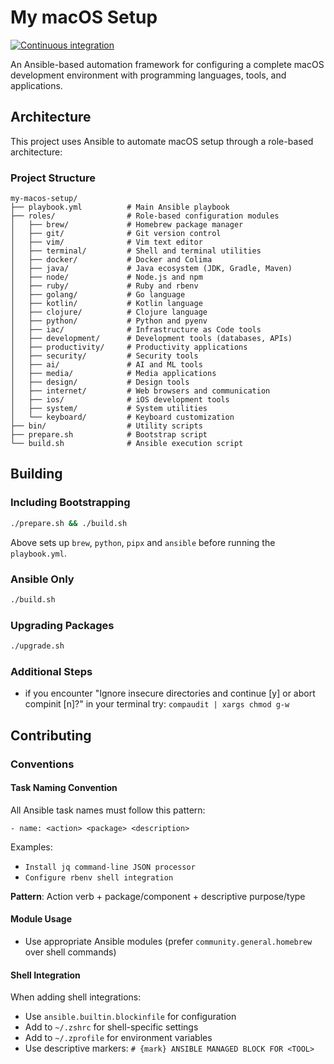 # My macOS Setup

[![Continuous integration](https://github.com/svo/my-macos-setup/actions/workflows/main.yml/badge.svg?branch=main)](https://github.com/svo/my-macos-setup/actions/workflows/main.yml)

An Ansible-based automation framework for configuring a complete macOS development environment with programming languages, tools, and applications.

## Architecture

This project uses Ansible to automate macOS setup through a role-based architecture:

### Project Structure

```
my-macos-setup/
├── playbook.yml          # Main Ansible playbook
├── roles/                # Role-based configuration modules
│   ├── brew/             # Homebrew package manager
│   ├── git/              # Git version control
│   ├── vim/              # Vim text editor
│   ├── terminal/         # Shell and terminal utilities
│   ├── docker/           # Docker and Colima
│   ├── java/             # Java ecosystem (JDK, Gradle, Maven)
│   ├── node/             # Node.js and npm
│   ├── ruby/             # Ruby and rbenv
│   ├── golang/           # Go language
│   ├── kotlin/           # Kotlin language
│   ├── clojure/          # Clojure language
│   ├── python/           # Python and pyenv
│   ├── iac/              # Infrastructure as Code tools
│   ├── development/      # Development tools (databases, APIs)
│   ├── productivity/     # Productivity applications
│   ├── security/         # Security tools
│   ├── ai/               # AI and ML tools
│   ├── media/            # Media applications
│   ├── design/           # Design tools
│   ├── internet/         # Web browsers and communication
│   ├── ios/              # iOS development tools
│   ├── system/           # System utilities
│   └── keyboard/         # Keyboard customization
├── bin/                  # Utility scripts
├── prepare.sh            # Bootstrap script
└── build.sh              # Ansible execution script
```

## Building

### Including Bootstrapping

```bash
./prepare.sh && ./build.sh
```

Above sets up `brew`, `python`, `pipx` and `ansible` before running the `playbook.yml`.

### Ansible Only

```bash
./build.sh
```

### Upgrading Packages

```bash
./upgrade.sh
```

### Additional Steps

* if you encounter "Ignore insecure directories and continue [y] or abort compinit [n]?" in your terminal try: `compaudit | xargs chmod g-w`

## Contributing

### Conventions

#### Task Naming Convention

All Ansible task names must follow this pattern:
```
- name: <action> <package> <description>
```

Examples:
- `Install jq command-line JSON processor`
- `Configure rbenv shell integration`

**Pattern**: Action verb + package/component + descriptive purpose/type

#### Module Usage

- Use appropriate Ansible modules (prefer `community.general.homebrew` over shell commands)

#### Shell Integration

When adding shell integrations:
- Use `ansible.builtin.blockinfile` for configuration
- Add to `~/.zshrc` for shell-specific settings
- Add to `~/.zprofile` for environment variables
- Use descriptive markers: `# {mark} ANSIBLE MANAGED BLOCK FOR <TOOL>`
